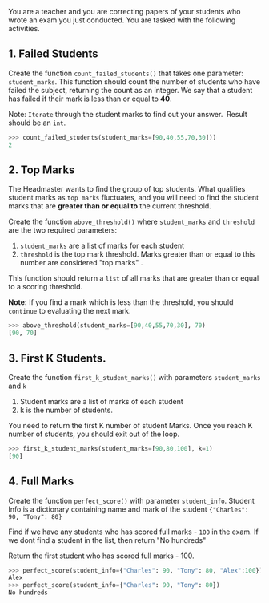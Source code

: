 You are a teacher and you are correcting papers of your students who wrote an exam you just conducted. You are tasked with the following activities.

## 1. Failed Students

Create the function `count_failed_students()` that takes one parameter: `student_marks`. This function should count the number of students who have failed the subject, returning the count as an integer. We say that a student has failed if their mark is less than or equal to **40**.

Note: `Iterate` through the student marks to find out your answer.
​
Result should be an `int`.

```python
>>> count_failed_students(student_marks=[90,40,55,70,30]))
2
```

## 2. Top Marks

The Headmaster wants to find the group of top students. What qualifies student marks as `top marks` fluctuates, and you will need to find the student marks that are **greater than or equal to** the current threshold.

Create the function `above_threshold()` where `student_marks` and `threshold` are the two required parameters:

1. `student_marks` are a list of marks for each student
2. `threshold` is the top mark threshold. Marks greater than or equal to this number are considered "top marks" .

This function should return a `list` of all marks that are greater than or equal to a scoring threshold.

**Note:** If you find a mark which is less than the threshold, you should `continue` to evaluating the next mark.​

```python
>>> above_threshold(student_marks=[90,40,55,70,30], 70)
[90, 70]
```

## 3. First K Students.

Create the function `first_k_student_marks()` with parameters `student_marks` and `k`

1. Student marks are a list of marks of each student
2. k is the number of students.

You need to return the first K number of student Marks. Once you reach K number of students, you should exit out of the loop.

```python
>>> first_k_student_marks(student_marks=[90,80,100], k=1)
[90]
```

## 4. Full Marks

Create the function `perfect_score()` with parameter `student_info`.
Student Info is a dictionary containing name and mark of the student `{"Charles": 90, "Tony": 80}`

Find if we have any students who has scored full marks - `100` in the exam. If we dont find a student in the list, then return "No hundreds"

Return the first student who has scored full marks - 100.

```python
>>> perfect_score(student_info={"Charles": 90, "Tony": 80, "Alex":100})
Alex
>>> perfect_score(student_info={"Charles": 90, "Tony": 80})
No hundreds
```
